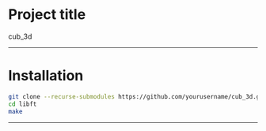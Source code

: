 # Project title 
cub_3d

---
# Installation

```bash
git clone --recurse-submodules https://github.com/yourusername/cub_3d.git
cd libft
make 
```
---
